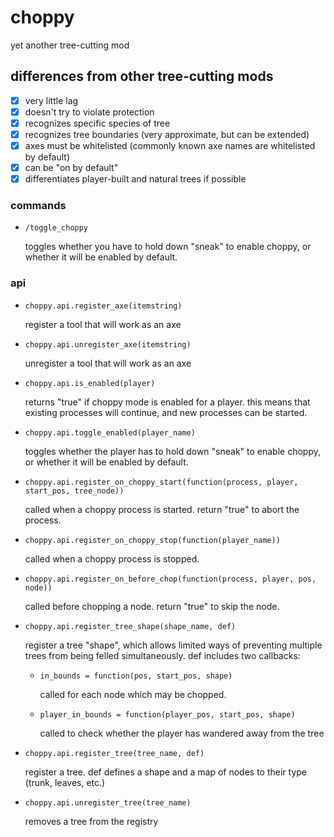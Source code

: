 # choppy

yet another tree-cutting mod

## differences from other tree-cutting mods

* [x] very little lag
* [x] doesn't try to violate protection
* [x] recognizes specific species of tree
* [x] recognizes tree boundaries (very approximate, but can be extended)
* [x] axes must be whitelisted (commonly known axe names are whitelisted by default)
* [x] can be "on by default"
* [x] differentiates player-built and natural trees if possible

### commands

* `/toggle_choppy`

  toggles whether you have to hold down "sneak" to enable choppy, or whether it will be enabled by default.

### api

* `choppy.api.register_axe(itemstring)`

  register a tool that will work as an axe

* `choppy.api.unregister_axe(itemstring)`

  unregister a tool that will work as an axe

* `choppy.api.is_enabled(player)`

  returns "true" if choppy mode is enabled for a player. this means that existing processes will continue,
  and new processes can be started.

* `choppy.api.toggle_enabled(player_name)`

  toggles whether the player has to hold down "sneak" to enable choppy, or whether it will be enabled by default.

* `choppy.api.register_on_choppy_start(function(process, player, start_pos, tree_node))`

  called when a choppy process is started. return "true" to abort the process.

* `choppy.api.register_on_choppy_stop(function(player_name))`

  called when a choppy process is stopped.

* `choppy.api.register_on_before_chop(function(process, player, pos, node))`

  called before chopping a node. return "true" to skip the node.

* `choppy.api.register_tree_shape(shape_name, def)`

  register a tree "shape", which allows limited ways of preventing multiple trees from being felled simultaneously.
  def includes two callbacks:

  * `in_bounds = function(pos, start_pos, shape)`

    called for each node which may be chopped.

  * `player_in_bounds = function(player_pos, start_pos, shape)`

    called to check whether the player has wandered away from the tree

* `choppy.api.register_tree(tree_name, def)`

  register a tree. def defines a shape and a map of nodes to their type (trunk, leaves, etc.)

* `choppy.api.unregister_tree(tree_name)`

  removes a tree from the registry
